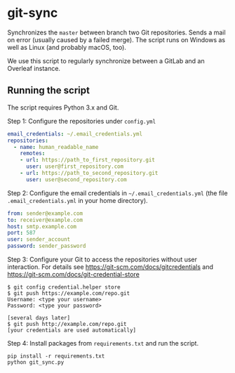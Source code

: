 # git-sync
Synchronizes the `master` between branch two Git repositories. Sends a mail on error (usually caused by a failed merge). The script runs on Windows as well as Linux (and probably macOS, too).

We use this script to regularly synchronize between a GitLab and an Overleaf instance.

## Running the script
The script requires Python 3.x and Git.

Step 1: Configure the repositories under `config.yml`
```yaml
email_credentials: ~/.email_credentials.yml
repositories:
  - name: human_readable_name
    remotes:
    - url: https://path_to_first_repository.git
      user: user@first_repository.com
    - url: https://path_to_second_repository.git
      user: user@second_repository.com
```

Step 2: Configure the email credentials in `~/.email_credentials.yml` (the file `.email_credentials.yml` in your home directory).
```yaml
from: sender@example.com
to: receiver@example.com
host: smtp.example.com
port: 587
user: sender_account
password: sender_password
```

Step 3: Configure your Git to access the repositories without user interaction. For details see https://git-scm.com/docs/gitcredentials and https://git-scm.com/docs/git-credential-store
```shell
$ git config credential.helper store
$ git push https://example.com/repo.git
Username: <type your username>
Password: <type your password>

[several days later]
$ git push http://example.com/repo.git
[your credentials are used automatically]
```

Step 4: Install packages from `requirements.txt` and run the script.
```
pip install -r requirements.txt
python git_sync.py
```

